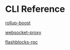 # CLI Reference

[rollup-boost](./rollup-boost.md)

[websocket-proxy](./websocket-proxy.md)

[flashblocks-rpc](./flashblocks-rpc.md)